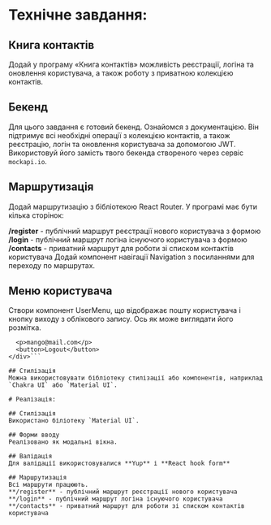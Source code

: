 # Технічне завдання:

## Книга контактів
Додай у програму «Книга контактів» можливість реєстрації, логіна та оновлення користувача, а також роботу з приватною колекцією контактів.

## Бекенд
Для цього завдання є готовий бекенд. Ознайомся з документацією. Він підтримує всі необхідні операції з колекцією контактів, а також реєстрацію, логін та оновлення користувача за допомогою JWT. Використовуй його замість твого бекенда створеного через сервіс `mockapi.io`.

## Маршрутизація
Додай маршрутизацію з бібліотекою React Router. У програмі має бути кілька сторінок:

**/register** - публічний маршрут реєстрації нового користувача з формою
**/login** - публічний маршрут логіна існуючого користувача з формою
**/contacts** - приватний маршрут для роботи зі списком контактів користувача
Додай компонент навігації Navigation з посиланнями для переходу по маршрутах.

## Меню користувача

Створи компонент UserMenu, що відображає пошту користувача і кнопку виходу з облікового запису. Ось як може виглядати його розмітка.
```<div>
  <p>mango@mail.com</p>
  <button>Logout</button>
</div>```

## Стилізація
Можна використовувати бібліотеку стилізації або компонентів, наприклад `Chakra UI` або `Material UI`.

# Реалізація:

## Стилізація
Використано біліотеку `Material UI`.

## Форми вводу
Реалізовано як модальні вікна.

## Валідація
Для валідації використовувалися **Yup** і **React hook form**

## Маршрутизація
Всі маршрути працюють.
**/register** - публічний маршрут реєстрації нового користувача 
**/login** - публічний маршрут логіна існуючого користувача 
**/contacts** - приватний маршрут для роботи зі списком контактів користувача


